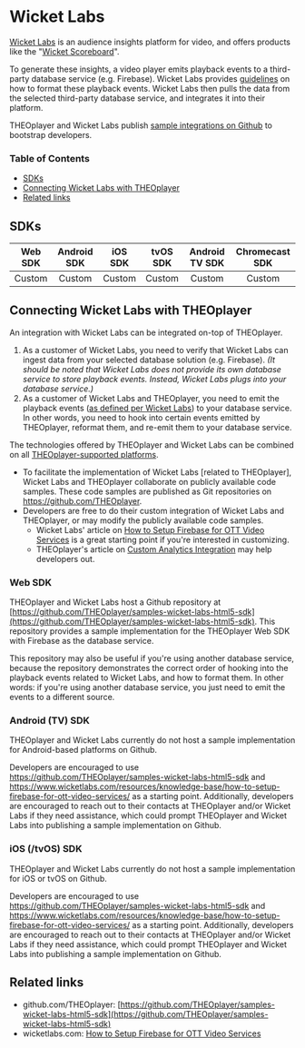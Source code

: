 # Wicket Labs

[Wicket Labs](https://www.wicketlabs.com/) is an audience insights platform for video, and offers products like the "[Wicket Scoreboard](https://www.wicketlabs.com/wicket-scorecard/)".

To generate these insights, a video player emits playback events to a third-party database service (e.g. Firebase).
Wicket Labs provides [guidelines](https://www.wicketlabs.com/resources/knowledge-base/how-to-setup-firebase-for-ott-video-services/) on how to format these playback events.
Wicket Labs then pulls the data from the selected third-party database service, and integrates it into their platform.

THEOplayer and Wicket Labs publish [sample integrations on Github](https://github.com/THEOplayer/samples-wicket-labs-html5-sdk) to bootstrap developers.

### Table of Contents

- [SDKs](#sdks)
- [Connecting Wicket Labs with THEOplayer](#connecting-wicket-labs-with-theoplayer)
- [Related links](#related-links)

## SDKs

| Web SDK | Android SDK | iOS SDK | tvOS SDK | Android TV SDK | Chromecast SDK |
| :-----: | :---------: | :-----: | :------: | :------------: | :------------: |
| Custom  |   Custom    | Custom  |  Custom  |     Custom     |     Custom     |

## Connecting Wicket Labs with THEOplayer

An integration with Wicket Labs can be integrated on-top of THEOplayer.

1. As a customer of Wicket Labs, you need to verify that Wicket Labs can ingest data from your selected database solution (e.g. Firebase).
   _(It should be noted that Wicket Labs does not provide its own database service to store playback events.
   Instead, Wicket Labs plugs into your database service.)_
2. As a customer of Wicket Labs and THEOplayer, you need to emit the playback events ([as defined per Wicket Labs](https://www.wicketlabs.com/resources/knowledge-base/how-to-setup-firebase-for-ott-video-services/)) to your database service.
   In other words, you need to hook into certain events emitted by THEOplayer, reformat them, and re-emit them to your database service.

The technologies offered by THEOplayer and Wicket Labs can be combined on all [THEOplayer-supported platforms](https://www.theoplayer.com/).

- To facilitate the implementation of Wicket Labs [related to THEOplayer], Wicket Labs and THEOplayer collaborate on publicly available code samples. These code samples are published as Git repositories on https://github.com/THEOplayer.
- Developers are free to do their custom integration of Wicket Labs and THEOplayer, or may modify the publicly available code samples.
  - Wicket Labs' article on [How to Setup Firebase for OTT Video Services](https://www.wicketlabs.com/resources/knowledge-base/how-to-setup-firebase-for-ott-video-services/) is a great starting point if you're interested in customizing.
  - THEOplayer's article on [Custom Analytics Integration](../../how-to-guides/02-analytics/06-custom-analytics-integration.md) may help developers out.

### Web SDK

THEOplayer and Wicket Labs host a Github repository at [https://github.com/THEOplayer/samples-wicket-labs-html5-sdk](https://github.com/THEOplayer/samples-wicket-labs-html5-sdk).
This repository provides a sample implementation for the THEOplayer Web SDK with Firebase as the database service.

This repository may also be useful if you're using another database service, because the repository demonstrates the correct order of hooking into the playback events related to Wicket Labs,
and how to format them. In other words: if you're using another database service, you just need to emit the events to a different source.

### Android (TV) SDK

THEOplayer and Wicket Labs currently do not host a sample implementation for Android-based platforms on Github.

Developers are encouraged to use https://github.com/THEOplayer/samples-wicket-labs-html5-sdk and https://www.wicketlabs.com/resources/knowledge-base/how-to-setup-firebase-for-ott-video-services/ as a starting point.
Additionally, developers are encouraged to reach out to their contacts at THEOplayer and/or Wicket Labs if they need assistance,
which could prompt THEOplayer and Wicket Labs into publishing a sample implementation on Github.

### iOS (/tvOS) SDK

THEOplayer and Wicket Labs currently do not host a sample implementation for iOS or tvOS on Github.

Developers are encouraged to use https://github.com/THEOplayer/samples-wicket-labs-html5-sdk and https://www.wicketlabs.com/resources/knowledge-base/how-to-setup-firebase-for-ott-video-services/ as a starting point.
Additionally, developers are encouraged to reach out to their contacts at THEOplayer and/or Wicket Labs if they need assistance,
which could prompt THEOplayer and Wicket Labs into publishing a sample implementation on Github.

## Related links

- github.com/THEOplayer: [https://github.com/THEOplayer/samples-wicket-labs-html5-sdk](https://github.com/THEOplayer/samples-wicket-labs-html5-sdk)
- wicketlabs.com: [How to Setup Firebase for OTT Video Services](https://www.wicketlabs.com/resources/knowledge-base/how-to-setup-firebase-for-ott-video-services/)
